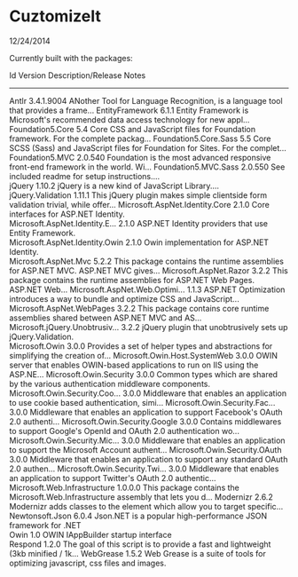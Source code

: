 CuztomizeIt
===========

12/24/2014

Currently built with the packages:

Id                             Version              Description/Release Notes                                                         
--                             -------              -------------------------                                                         
Antlr                          3.4.1.9004           ANother Tool for Language Recognition, is a language tool that provides a frame...
EntityFramework                6.1.1                Entity Framework is Microsoft's recommended data access technology for new appl...
Foundation5.Core               5.4                  Core CSS and JavaScript files for Foundation framework. For the complete packag...
Foundation5.Core.Sass          5.5                  Core SCSS (Sass) and JavaScript files for Foundation for Sites. For the complet...
Foundation5.MVC                2.0.540              Foundation is the most advanced responsive front-end framework in the world. Wi...
Foundation5.MVC.Sass           2.0.550              See included readme for setup instructions....                                    
jQuery                         1.10.2               jQuery is a new kind of JavaScript Library....                                    
jQuery.Validation              1.11.1               This jQuery plugin makes simple clientside form validation trivial, while offer...
Microsoft.AspNet.Identity.Core 2.1.0                Core interfaces for ASP.NET Identity.                                             
Microsoft.AspNet.Identity.E... 2.1.0                ASP.NET Identity providers that use Entity Framework.                             
Microsoft.AspNet.Identity.Owin 2.1.0                Owin implementation for ASP.NET Identity.                                         
Microsoft.AspNet.Mvc           5.2.2                This package contains the runtime assemblies for ASP.NET MVC. ASP.NET MVC gives...
Microsoft.AspNet.Razor         3.2.2                This package contains the runtime assemblies for ASP.NET Web Pages. ASP.NET Web...
Microsoft.AspNet.Web.Optimi... 1.1.3                ASP.NET Optimization introduces a way to bundle and optimize CSS and JavaScript...
Microsoft.AspNet.WebPages      3.2.2                This package contains core runtime assemblies shared between ASP.NET MVC and AS...
Microsoft.jQuery.Unobtrusiv... 3.2.2                jQuery plugin that unobtrusively sets up jQuery.Validation.                       
Microsoft.Owin                 3.0.0                Provides a set of helper types and abstractions for simplifying the creation of...
Microsoft.Owin.Host.SystemWeb  3.0.0                OWIN server that enables OWIN-based applications to run on IIS using the ASP.NE...
Microsoft.Owin.Security        3.0.0                Common types which are shared by the various authentication middleware components.
Microsoft.Owin.Security.Coo... 3.0.0                Middleware that enables an application to use cookie based authentication, simi...
Microsoft.Owin.Security.Fac... 3.0.0                Middleware that enables an application to support Facebook's OAuth 2.0 authenti...
Microsoft.Owin.Security.Google 3.0.0                Contains middlewares to support Google's OpenId and OAuth 2.0 authentication wo...
Microsoft.Owin.Security.Mic... 3.0.0                Middleware that enables an application to support the Microsoft Account authent...
Microsoft.Owin.Security.OAuth  3.0.0                Middleware that enables an application to support any standard OAuth 2.0 authen...
Microsoft.Owin.Security.Twi... 3.0.0                Middleware that enables an application to support Twitter's OAuth 2.0 authentic...
Microsoft.Web.Infrastructure   1.0.0.0              This package contains the Microsoft.Web.Infrastructure assembly that lets you d...
Modernizr                      2.6.2                Modernizr adds classes to the <html> element which allow you to target specific...
Newtonsoft.Json                6.0.4                Json.NET is a popular high-performance JSON framework for .NET                    
Owin                           1.0                  OWIN IAppBuilder startup interface                                                
Respond                        1.2.0                The goal of this script is to provide a fast and lightweight (3kb minified / 1k...
WebGrease                      1.5.2                Web Grease is a suite of tools for optimizing javascript, css files and images.